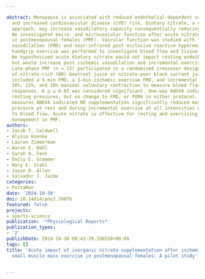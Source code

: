 ---
abstract: Menopause is associated with reduced endothelial-dependent vasodilation
  and increased cardiovascular disease (CVD) risk. Dietary nitrate, a non-pharmacological
  approach, may increase vasodilatory capacity consequentially reducing CVD risk.
  We investigated macro- and microvascular function after acute nitrate supplementation
  in postmenopausal females (PMF). Vascular function was studied with flow-mediated
  vasodilation (FMD) and near-infrared post occlusive reactive hyperemia (PORH). Incremental
  handgrip exercise was performed to investigate blood flow and tissue oxygenation.
  We hypothesized acute dietary nitrate would not impact resting endothelial measures
  but would increase post ischemic vasodilation and incremental exercise blood flow.
  Late-phase PMF (n = 12) participated in a randomized crossover design with 140 mL
  of nitrate-rich (NR) beetroot juice or nitrate-poor black currant juice. Testing
  included a 5-min FMD, a 3-min ischemic exercise FMD, and incremental exercise at
  10%, 15%, and 20% maximal voluntary contraction to measure blood flow and pressure
  responses. A p ≤ 0.05 was considered significant. One-way ANOVA indicated lower
  resting pressures, but no change to FMD, or PORH in either protocol. Two-way repeated
  measures ANOVA indicated NR supplementation significantly reduced mean arterial
  pressure at rest and during incremental exercise at all intensities without changes
  to blood flow. Acute nitrate is effective for resting and exercising blood pressure
  management in PMF.
authors:
- Jacob T. Caldwell
- Alyssa Koenke
- Lauren Zimmerman
- Aaron E. Wahl
- Sarah A. Fenn
- Emily E. Grammer
- Macy E. Stahl
- Jason D. Allen
- Salvador J. Jaime
categories:
- PortaMon
date: '2024-10-30'
doi: 10.14814/phy2.70076
featured: false
projects:
- sports-science
publication: '*Physiological Reports*'
publication_types:
- '2'
publishDate: 2024-10-30 08:43:39.356558+00:00
tags: []
title: 'Acute impact of inorganic nitrate supplementation after ischemia and during
  small muscle mass exercise in postmenopausal females: A pilot study'

---
